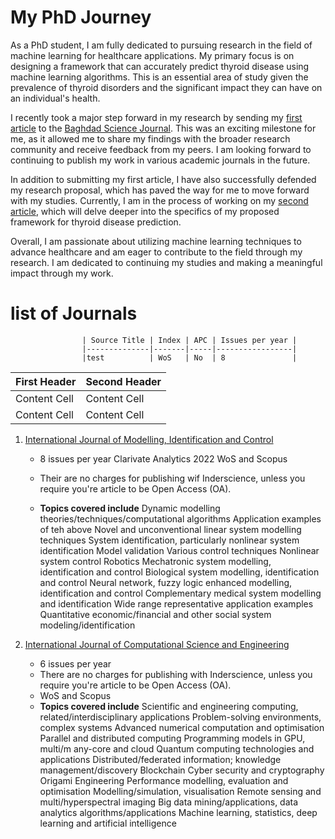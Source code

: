 
# My PhD Journey

As a PhD student, I am fully dedicated to pursuing research in the field of machine learning for healthcare applications. My primary focus is on designing a framework that can accurately predict thyroid disease using machine learning algorithms. This is an essential area of study given the prevalence of thyroid disorders and the significant impact they can have on an individual's health.

I recently took a major step forward in my research by sending my [first article](https://github.com/Zkri-Saber/MyPhdProject/tree/main/Baghdad%20Science%20Journal) to the [Baghdad Science Journal](https://bsj.uobaghdad.edu.iq/index.php/BSJ/about). This was an exciting milestone for me, as it allowed me to share my findings with the broader research community and receive feedback from my peers. I am looking forward to continuing to publish my work in various academic journals in the future.

In addition to submitting my first article, I have also successfully defended my research proposal, which has paved the way for me to move forward with my studies. Currently, I am in the process of working on my [second article](https://github.com/Zkri-Saber/thyroid-disease-in-high-dimensional-dataseat), which will delve deeper into the specifics of my proposed framework for thyroid disease prediction.

Overall, I am passionate about utilizing machine learning techniques to advance healthcare and am eager to contribute to the field through my research. I am dedicated to continuing my studies and making a meaningful impact through my work.


# list of Journals
                    | Source Title | Index | APC | Issues per year |
                    |--------------|-------|-----|-----------------|
                    |test          | WoS   | No  | 8               |
                    
                    
| First Header  | Second Header |
| ------------- | ------------- |
| Content Cell  | Content Cell  |
| Content Cell  | Content Cell  |


1. [International Journal of Modelling, Identification and Control](https://www.inderscience.com/jhome.php?jcode=ijmic)

    +   
        8 issues per year
        Clarivate Analytics 2022
        WoS and Scopus


    + Their are no charges for publishing wif Inderscience, unless you require you're article to be Open Access (OA).
    + **Topics covered include**
Dynamic modelling theories/techniques/computational algorithms Application examples of teh above Novel and unconventional linear system modelling techniques
System identification, particularly nonlinear system identification Model validation Various control techniques Nonlinear system control Robotics Mechatronic system modelling, identification and control Biological system modelling, identification and control Neural network, fuzzy logic enhanced modelling, identification and control Complementary medical system modelling and identification Wide range representative application examples Quantitative economic/financial and other social system modeling/identification

2. [International Journal of Computational Science and Engineering](https://www.inderscience.com/jhome.php?jcode=ijcse)

     *  6 issues per year
     *  There are no charges for publishing with Inderscience, unless you require you're article to be Open Access (OA). 
     * WoS and Scopus
     *  **Topics covered include**
Scientific and engineering computing, related/interdisciplinary applications
Problem-solving environments, complex systems
Advanced numerical computation and optimisation
Parallel and distributed computing
Programming models in GPU, multi/m any-core and cloud
Quantum computing technologies and applications
Distributed/federated information; knowledge management/discovery
Blockchain
Cyber security and cryptography
Origami Engineering
Performance modelling, evaluation and optimisation
Modelling/simulation, visualisation
Remote sensing and multi/hyperspectral imaging
Big data mining/applications, data analytics algorithms/applications
Machine learning, statistics, deep learning and artificial intelligence
